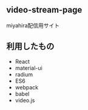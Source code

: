 ## video-stream-page
miyahira配信用サイト

## 利用したもの

- React
- material-ui
- radium
- ES6
- webpack
- babel
- video.js
